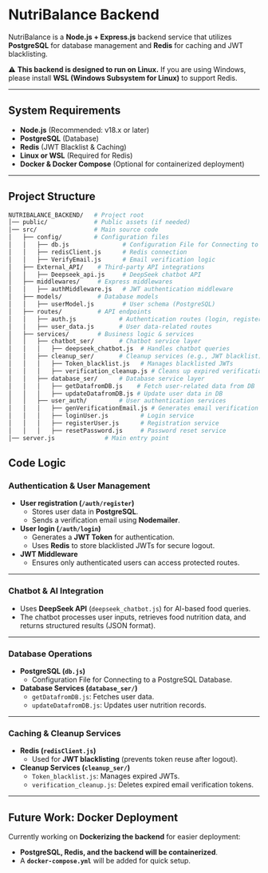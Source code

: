 # NutriBalance Backend

NutriBalance is a **Node.js + Express.js** backend service that utilizes **PostgreSQL** for database management and **Redis** for caching and JWT blacklisting.

⚠ **This backend is designed to run on Linux.** If you are using Windows, please install **WSL (Windows Subsystem for Linux)** to support Redis.

---

##  **System Requirements**
- **Node.js** (Recommended: v18.x or later)
- **PostgreSQL** (Database)
- **Redis** (JWT Blacklist & Caching)
- **Linux or WSL** (Required for Redis)
- **Docker & Docker Compose** (Optional for containerized deployment)

---
## **Project Structure**
```bash
NUTRIBALANCE_BACKEND/   # Project root
│── public/             # Public assets (if needed)
│── src/                # Main source code
│   ├── config/         # Configuration files
│   │   ├── db.js               # Configuration File for Connecting to a PostgreSQL Database
│   │   ├── redisClient.js      # Redis connection
│   │   ├── VerifyEmail.js      # Email verification logic
│   ├── External_API/    # Third-party API integrations
│   │   ├── Deepseek_api.js     # DeepSeek chatbot API
│   ├── middlewares/     # Express middlewares
│   │   ├── authMiddleware.js   # JWT authentication middleware
│   ├── models/          # Database models
│   │   ├── userModel.js        # User schema (PostgreSQL)
│   ├── routes/          # API endpoints
│   │   ├── auth.js            # Authentication routes (login, register)
│   │   ├── user_data.js       # User data-related routes
│   ├── services/        # Business logic & services
│   │   ├── chatbot_ser/       # Chatbot service layer
│   │   │   ├── deepseek_chatbot.js  # Handles chatbot queries
│   │   ├── cleanup_ser/       # Cleanup services (e.g., JWT blacklist)
│   │   │   ├── Token_blacklist.js   # Manages blacklisted JWTs
│   │   │   ├── verification_cleanup.js # Cleans up expired verification tokens
│   │   ├── database_ser/      # Database service layer
│   │   │   ├── getDatafromDB.js    # Fetch user-related data from DB
│   │   │   ├── updateDatafromDB.js # Update user data in DB
│   │   ├── user_auth/         # User authentication services
│   │   │   ├── genVerificationEmail.js # Generates email verification tokens
│   │   │   ├── loginUser.js         # Login service
│   │   │   ├── registerUser.js      # Registration service
│   │   │   ├── resetPassword.js     # Password reset service
│── server.js              # Main entry point
```

## **Code Logic**
### **Authentication & User Management**
- **User registration (`/auth/register`)**
  - Stores user data in **PostgreSQL**.
  - Sends a verification email using **Nodemailer**.
- **User login (`/auth/login`)**
  - Generates a **JWT Token** for authentication.
  - Uses **Redis** to store blacklisted JWTs for secure logout.
- **JWT Middleware**
  - Ensures only authenticated users can access protected routes.

---

### **Chatbot & AI Integration**
- Uses **DeepSeek API** (`deepseek_chatbot.js`) for AI-based food queries.
- The chatbot processes user inputs, retrieves food nutrition data, and returns structured results (JSON format).

---

### **Database Operations**
- **PostgreSQL (`db.js`)**
  - Configuration File for Connecting to a PostgreSQL Database.
- **Database Services (`database_ser/`)**
  - `getDatafromDB.js`: Fetches user data.
  - `updateDatafromDB.js`: Updates user nutrition records.

---

### **Caching & Cleanup Services**
- **Redis (`redisClient.js`)**
  - Used for **JWT blacklisting** (prevents token reuse after logout).
- **Cleanup Services (`cleanup_ser/`)**
  - `Token_blacklist.js`: Manages expired JWTs.
  - `verification_cleanup.js`: Deletes expired email verification tokens.

---

## **Future Work: Docker Deployment**
Currently working on **Dockerizing the backend** for easier deployment:
- **PostgreSQL, Redis, and the backend will be containerized**.
- A **`docker-compose.yml`** will be added for quick setup.
